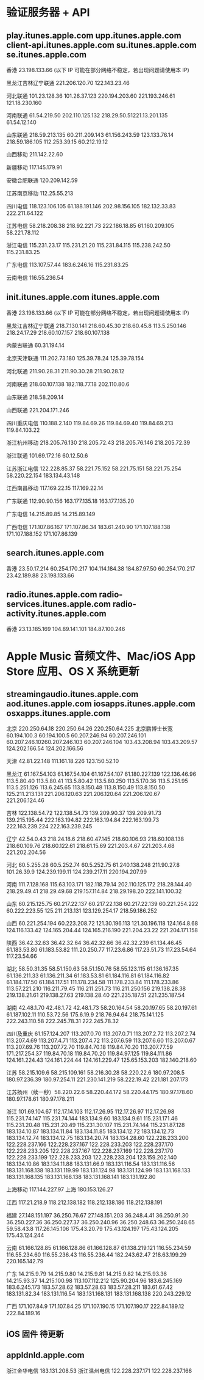 # 验证服务器 + API
## play.itunes.apple.com upp.itunes.apple.com client-api.itunes.apple.com su.itunes.apple.com se.itunes.apple.com

香港 23.198.133.66 (以下 IP 可能在部分网络不稳定，若出现问题请使用本 IP)

黑龙江吉林辽宁联通 221.206.120.70 122.143.23.46

河北联通 101.23.128.36 101.26.37.123 220.194.203.60 221.193.246.61 121.18.230.160

河南联通 61.54.219.50 202.110.125.132 218.29.50.51221.13.201.135 61.54.12.140

山东联通 218.59.213.135 60.211.209.143 61.156.243.59 123.133.76.14 218.59.186.105 112.253.39.15 60.212.19.12

山西移动 211.142.22.60

新疆移动 117.145.179.91

安徽合肥联通 120.209.142.59 

江苏南京移动 112.25.55.213

四川电信 118.123.106.105 61.188.191.146 202.98.156.105 182.132.33.83 222.211.64.122

江苏电信 58.218.208.38 218.92.221.73 222.186.18.85 61.160.209.105 58.221.78.112

浙江电信 115.231.23.17 115.231.21.20 115.231.84.115 115.238.242.50 115.231.83.25

广东电信 113.107.57.44 183.6.246.16 115.231.83.25

云南电信 116.55.236.54

## init.itunes.apple.com itunes.apple.com

香港 23.198.133.66 (以下 IP 可能在部分网络不稳定，若出现问题请使用本 IP)

黑龙江吉林辽宁联通 218.7.130.141 218.60.45.30 218.60.45.8 113.5.250.146 218.24.17.29 218.60.107.157 218.60.107.138

内蒙古联通 60.31.194.14

北京天津联通 111.202.73.180 125.39.78.24 125.39.78.154

河北联通 211.90.28.31 211.90.30.28 211.90.28.12

河南联通 218.60.107.138 182.118.77.18 202.110.80.6

山东联通 218.58.209.14

山西联通 221.204.171.246

四川重庆电信 110.188.2.140 119.84.69.26 119.84.69.40 119.84.69.213 119.84.103.22

浙江杭州移动 218.205.76.130 218.205.72.43 218.205.76.146 218.205.72.39

浙江联通 101.69.172.16 60.12.50.6

江苏浙江电信 122.228.85.37 58.221.75.152 58.221.75.151 58.221.75.254 58.220.22.154 183.134.43.148 

江西南昌移动 117.169.22.15 117.169.22.14 

广东联通 112.90.90.156 163.177.135.18 163.177.135.20

广东电信 14.215.89.85 14.215.89.149

广西电信 171.107.86.167 171.107.86.34 183.61.240.90 171.107.188.138 171.107.188.152 171.107.86.139

## search.itunes.apple.com 
香港 23.50.17.214 60.254.170.217  104.114.184.38 184.87.97.50 60.254.170.217 23.42.189.88 23.198.133.66

## radio.itunes.apple.com radio-services.itunes.apple.com radio-activity.itunes.apple.com
香港 23.13.185.169 104.89.141.101 184.87.100.246

# Apple Music 音频文件、Mac/iOS App Store 应用、OS X 系统更新

## streamingaudio.itunes.apple.com aod.itunes.apple.com  iosapps.itunes.apple.com osxapps.itunes.apple.com


北京 220.250.64.18 220.250.64.26 220.250.64.225
北京鹏博士长宽 60.194.100.3 60.194.100.5 60.207.246.94 60.207.246.101 60.207.246.10260.207.246.103 60.207.246.104 103.43.208.94 103.43.209.57 124.202.166.54 124.202.166.56

天津 42.81.22.148 111.161.18.226 123.150.52.10

黑龙江 61.167.54.103 61.167.54.104 61.167.54.107 61.180.227.139 122.136.46.96 113.5.80.40 113.5.80.41 113.5.80.42 113.5.80.250 113.5.170.36 113.5.251.95 113.5.251.126 113.6.245.65 113.8.150.48 113.8.150.49 113.8.150.50 125.211.213.131 221.206.120.63 221.206.120.64 221.206.120.67 221.206.124.46

吉林 122.138.54.72 122.138.54.73 139.209.90.37 139.209.91.73 139.215.195.44 222.163.194.82 222.163.194.84 222.163.199.73 222.163.239.224 222.163.239.245	

辽宁 42.54.0.43 218.24.18.6  218.60.47.145 218.60.106.93 218.60.108.138 218.60.109.76 218.60.122.61 218.61.15.69 221.203.4.67 221.203.4.68 221.202.204.56 

河北 60.5.255.28 60.5.252.74 60.5.252.75 61.240.138.248 211.90.27.8 101.26.39.9 124.239.199.11 124.239.217.11 220.194.207.99

河南 111.7.128.168 115.63.103.171 182.118.79.14 202.110.125.172 218.28.144.40 218.29.49.41 218.29.49.68 219.157.114.84 218.29.198.20 222.141.100.32  

山东  60.215.125.75 60.217.22.137 60.217.22.138 60.217.22.139 60.221.254.222 60.222.223.55 125.211.213.131 123.129.254.17 218.59.186.252

山西 60.221.254.194 60.223.208.72 121.30.196.113 121.30.196.118 124.164.8.68 124.116.133.42 124.165.204.44 124.165.216.190 221.204.23.22 221.204.171.158

陕西 36.42.32.63	36.42.32.64 36.42.32.66 36.42.32.239 61.134.46.45 61.183.53.80 61.183.53.82 111.20.250.77 117.23.6.86 117.23.51.73 117.23.54.64 117.23.54.66

湖北 58.50.31.35	58.51.150.63 58.51.150.76 58.55.123.115 61.136.167.35 61.136.211.33 61.136.211.34 61.183.53.81 61.184.116.81 61.184.116.82 61.184.117.50 61.184.117.51 111.178.234.58 111.178.233.84 111.178.233.86 113.57.221.210 116.211.79.45 116.211.251.73 116.211.250.156 219.138.28.38 219.138.21.61 219.138.27.63 219.138.28.40 221.235.187.51 221.235.187.54

湖南 42.48.1.70 42.48.1.72 42.48.1.73 58.20.164.54 58.20.197.65 58.20.197.61 61.187.102.11 110.53.72.56 175.6.19.9 218.76.94.64 218.75.141.125 222.243.110.58 222.245.78.31 222.245.78.32

四川及重庆 61.157.124.207 113.207.0.70 113.207.0.71 113.207.2.72 113.207.2.74 113.207.4.69 113.207.4.71 113.207.4.72 113.207.6.59 113.207.6.60 113.207.0.67 113.207.69.76 113.207.72.70 119.84.70.18 119.84.70.20 113.207.77.59 171.217.254.37 119.84.70.18 119.84.70.20 119.84.97.125 119.84.111.86 124.161.224.43 124.161.224.44 124.161.229.47 125.65.153.203 182.140.218.60

江苏 58.215.109.6 58.215.109.161 58.216.30.28 58.220.22.6 180.97.208.5 180.97.236.39 180.97.254.11 221.230.141.219 58.222.19.42 221.181.207.173

江苏扬州（续一秒）58.220.22.6 58.220.44.172 58.220.44.175 180.97.178.60 180.97.178.61 180.97.178.211 

浙江 101.69.104.67 112.17.14.103	112.17.26.95 112.17.26.97 112.17.26.98 115.231.74.147 115.231.74.144 183.134.9.60 183.134.9.61 115.231.171.46 115.231.20.48 115.231.20.49 115.231.30.107 115.231.74.144 115.231.87.128 183.134.10.87 183.134.11.84 183.134.11.85 183.134.12.72 183.134.12.73 183.134.12.74 183.134.12.75 183.134.20.74 183.134.28.60 122.228.233.200 122.228.237.166 122.228.237.167 122.228.233.203 122.228.237.170 122.228.233.205 122.228.237.167 122.228.237.169 122.228.237.170 122.228.233.199 122.228.233.203 122.228.233.204 123.159.202.140 183.134.10.86 183.134.11.88 183.131.66.9 183.131.116.54 183.131.116.56 183.131.168.138 183.131.119.99 183.131.124.98 183.131.124.99 183.131.168.133 183.131.168.135 183.131.168.138 183.131.168.141 183.131.192.80 

上海移动 117.144.227.97
上海 180.153.126.27

江西 117.21.218.9 118.212.138.182 118.212.138.186 118.212.138.191

福建 27.148.151.197 36.250.76.67 27.148.151.203 36.248.4.41 36.250.91.30 36.250.227.36 36.250.227.37 36.250.240.96 36.250.248.63 36.250.248.65 59.58.43.8 117.26.145.106 175.43.20.79 175.43.124.197 175.43.124.205 175.43.124.244 

云南 61.166.128.85 61.166.128.86 61.166.128.87 61.138.219.121 116.55.234.59 116.55.234.60 116.55.236.43 116.55.236.44 182.243.62.47 218.63.199.29 220.165.142.79

广东 14.215.9.79 14.215.9.80 14.215.9.81 14.215.9.82 14.215.93.36 14.215.93.37 14.215.100.98 113.107.112.212 125.90.204.96 183.6.245.169 183.6.245.173 183.57.28.62 183.57.28.63 183.57.28.211 183.61.67.42 183.131.82.34 183.131.116.54 183.131.168.131 183.131.168.138 220.243.229.12

广西 171.107.84.9 171.107.84.25 171.107.190.15 171.107.190.17 222.84.189.12 222.84.189.16

## iOS 固件 待更新
## appldnld.apple.com
浙江金华电信 183.131.208.53
浙江温州电信 122.228.237.171 122.228.237.166